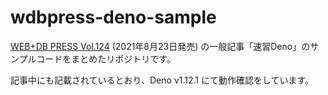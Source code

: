 # wdbpress-deno-sample

[WEB+DB PRESS Vol.124](https://gihyo.jp/magazine/wdpress/archive/2021/vol124)
(2021年8月23日発売) の一般記事「速習Deno」のサンプルコードをまとめたリポジトリです。

記事中にも記載されているとおり、Deno v1.12.1 にて動作確認をしています。
